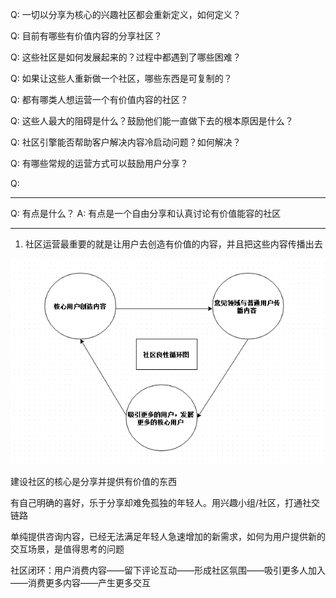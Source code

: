 Q: 一切以分享为核心的兴趣社区都会重新定义，如何定义？

Q: 目前有哪些有价值内容的分享社区？

Q: 这些社区是如何发展起来的？过程中都遇到了哪些困难？

Q: 如果让这些人重新做一个社区，哪些东西是可复制的？

Q: 都有哪类人想运营一个有价值内容的社区？

Q: 这些人最大的阻碍是什么？鼓励他们能一直做下去的根本原因是什么？

Q: 社区引擎能否帮助客户解决内容冷启动问题？如何解决？

Q: 有哪些常规的运营方式可以鼓励用户分享？


Q: 

---

Q: 有点是什么？
A: 有点是一个自由分享和认真讨论有价值能容的社区



----

1. 社区运营最重要的就是让用户去创造有价值的内容，并且把这些内容传播出去

![](/assets/18fc942a32e3b169e5d3d548747a68c3.png)

建设社区的核心是分享并提供有价值的东西


有自己明确的喜好，乐于分享却难免孤独的年轻人。用兴趣小组/社区，打通社交链路

单纯提供咨询内容，已经无法满足年轻人急速增加的新需求，如何为用户提供新的交互场景，是值得思考的问题


社区闭环：用户消费内容——留下评论互动——形成社区氛围——吸引更多人加入——消费更多内容——产生更多交互